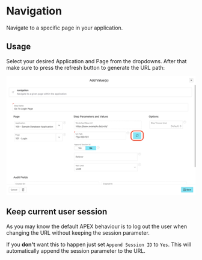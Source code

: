# Navigation

Navigate to a specific page in your application.

## Usage

Select your desired Application and Page from the dropdowns. After that make sure to press the refresh button to generate the URL path:

![Docs Version Dropdown](./img/navigation-refresh-path.png)

## Keep current user session

As you may know the default APEX behaviour is to log out the user when changing the URL without keeping the session parameter.

If you **don't** want this to happen just set `Append Session ID` to `Yes`. This will automatically append the session parameter to the URL.

